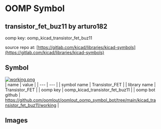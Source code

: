 # OOMP Symbol  
## transistor_fet_buz11  by arturo182  
  
oomp key: oomp_kicad_transistor_fet_buz11  
  
source repo at: [https://gitlab.com/kicad/libraries/kicad-symbols](https://gitlab.com/kicad/libraries/kicad-symbols)  
## Symbol  
  
[![working.png](working_600.png)](working.png)  
| name | value | 
| --- | --- | 
| symbol name | Transistor_FET | 
| library name | Transistor_FET | 
| oomp key | oomp_kicad_transistor_fet_buz11 | 
| oomp bot github | https://github.com/oomlout/oomlout_oomp_symbol_bot/tree/main/kicad_transistor_fet_buz11/working | 
## Images  
